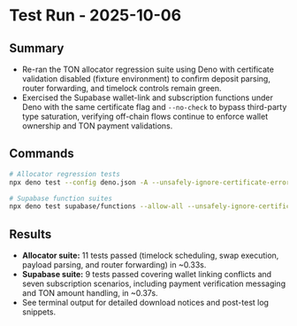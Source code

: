 # Test Run - 2025-10-06

## Summary

- Re-ran the TON allocator regression suite using Deno with certificate
  validation disabled (fixture environment) to confirm deposit parsing, router
  forwarding, and timelock controls remain green.
- Exercised the Supabase wallet-link and subscription functions under Deno with
  the same certificate flag and `--no-check` to bypass third-party type
  saturation, verifying off-chain flows continue to enforce wallet ownership and
  TON payment validations.

## Commands

```bash
# Allocator regression tests
npx deno test --config deno.json -A --unsafely-ignore-certificate-errors

# Supabase function suites
npx deno test supabase/functions --allow-all --unsafely-ignore-certificate-errors --no-check
```

## Results

- **Allocator suite:** 11 tests passed (timelock scheduling, swap execution,
  payload parsing, and router forwarding) in ~0.33s.
- **Supabase suite:** 9 tests passed covering wallet linking conflicts and seven
  subscription scenarios, including payment verification messaging and TON
  amount handling, in ~0.37s.
- See terminal output for detailed download notices and post-test log snippets.
